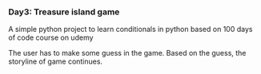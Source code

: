 ### Day3: Treasure island game

A simple python project to learn conditionals in python based on 100 days of code course on udemy

The user has to make some guess in the game. Based on the guess, the storyline of game continues.
